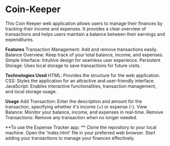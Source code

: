 # Coin-Keeper
This Coin Keeper web application allows users to manage their finances by tracking their income and expenses. It provides a clear overview of transactions and helps users maintain a balance between their earnings and expenditures.

**Features**
Transaction Management: Add and remove transactions easily.
Balance Overview: Keep track of your total balance, income, and expenses.
Simple Interface: Intuitive design for seamless user experience.
Persistent Storage: Uses local storage to save transactions for future visits.

**Technologies Used**
HTML: Provides the structure for the web application.
CSS: Styles the application for an attractive and user-friendly interface.
JavaScript: Enables interactive functionalities, transaction management, and local storage usage.

**Usage**
Add Transaction: Enter the description and amount for the transaction, specifying whether it's income (+) or expense (-).
View Balance: Monitor your balance, income, and expenses in real-time.
Remove Transactions: Remove any transaction when no longer needed.


**To use the Expense Tracker app:
**
Clone the repository to your local machine.
Open the 'index.html' file in your preferred web browser.
Start adding your transactions to manage your finances effectively.
